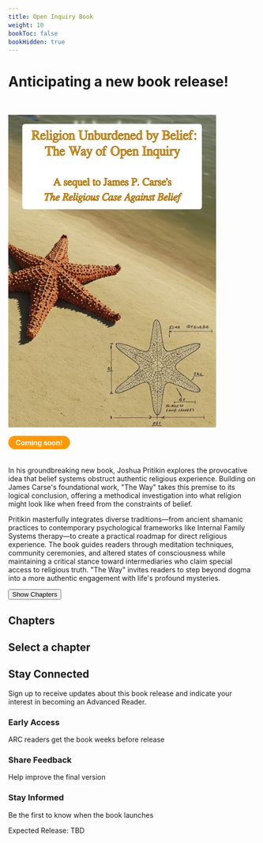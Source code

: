 ```yaml
---
title: Open Inquiry Book
weight: 10
bookToc: false
bookHidden: true
---
```


# Anticipating a new book release!

</br>

![Pritikin 202X](unburdened.webp)

<div style="display: inline-block; background-color: #ff9800; color: white; padding: 5px 15px; border-radius: 20px; font-weight: bold; margin-bottom: 20px;">Coming soon!</div>

In his groundbreaking new book, Joshua Pritikin explores the provocative idea that belief systems obstruct authentic religious experience. Building on James Carse's foundational work, "The Way" takes this premise to its logical conclusion, offering a methodical investigation into what religion might look like when freed from the constraints of belief.

Pritikin masterfully integrates diverse traditions—from ancient shamanic practices to contemporary psychological frameworks like Internal Family Systems therapy—to create a practical roadmap for direct religious experience. The book guides readers through meditation techniques, community ceremonies, and altered states of consciousness while maintaining a critical stance toward intermediaries who claim special access to religious truth. "The Way" invites readers to step beyond dogma into a more authentic engagement with life's profound mysteries.

<div class="toc-container">
  <div class="toc-mobile-toggle">
    <button id="toc-toggle-btn" class="toc-toggle-button">Show Chapters</button>
  </div>
  <div class="toc-chapters-list" id="toc-chapters">
    <h2 class="toc-heading">Chapters</h2>
    <!-- Chapters will be loaded here -->
  </div>
  <div class="toc-sections-list" id="toc-sections">
    <h2 class="toc-heading" id="toc-current-chapter">Select a chapter</h2>
    <!-- Sections will be loaded here -->
  </div>
</div>

<div class="signup-section">
 <div class="signup-container">
  <h2 class="signup-title">Stay Connected</h2>
  <p class="signup-text">Sign up to receive updates about this book release and indicate your interest in becoming an Advanced Reader.</p>
   
<div data-tf-live="01JTED9XC8FEK8E778MAH3E8TJ"></div><script src="//embed.typeform.com/next/embed.js"></script>
   
  <div class="benefits-list">
   <div class="benefit">
    <h3>Early Access</h3>
    <p>ARC readers get the book weeks before release</p>
   </div>
   <div class="benefit">
   <h3>Share Feedback</h3>
    <p>Help improve the final version</p>
   </div>
   <div class="benefit">
    <h3>Stay Informed</h3>
    <p>Be the first to know when the book launches</p>
   </div>
  </div>
   
  <div class="release-date">
   <p>Expected Release: TBD</p>
  </div>
 </div>
</div>


<script>
const tocData = [
    { level: 1, title: "Introduction", hasExcerpt: "intro" },
    { level: 2, title: "A Sequel", hasExcerpt: "" },
    { level: 2, title: "Recap", hasExcerpt: "" },
    { level: 2, title: "Belief vs. Knowledge", hasExcerpt: "" },
    { level: 2, title: "Morality", hasExcerpt: "" },
    { level: 3, title: "Introduction", hasExcerpt: "" },
    { level: 3, title: "A Facet of Religion?", hasExcerpt: "" },
    { level: 3, title: "Carse's Moral Legacy", hasExcerpt: "" },
    { level: 1, title: "Methodology", hasExcerpt: "" },
    { level: 2, title: "Mystery School", hasExcerpt: "" },
    { level: 3, title: "Patience Grasshopper", hasExcerpt: "" },
    { level: 3, title: "Minimalist Mind", hasExcerpt: "" },
    { level: 3, title: "Reality Check", hasExcerpt: "" },
    { level: 3, title: "Word Play", hasExcerpt: "" },
    { level: 2, title: "Direct Experience", hasExcerpt: "" },
    { level: 2, title: "Marcus Aurelius", hasExcerpt: "" },
    { level: 2, title: "Self-Report", hasExcerpt: "" },
    { level: 2, title: "Western Psychotherapy", hasExcerpt: "" },
    { level: 3, title: "Ethical Stance", hasExcerpt: "" },
    { level: 3, title: "Constraint-Release", hasExcerpt: "" },
    { level: 1, title: "Internal Family System", hasExcerpt: "" },
    { level: 2, title: "History", hasExcerpt: "" },
    { level: 2, title: "Mental Injury", hasExcerpt: "injury" },
    { level: 2, title: "Parts", hasExcerpt: "" },
    { level: 2, title: "Self", hasExcerpt: "" },
    { level: 2, title: "Multiplicity", hasExcerpt: "" },
    { level: 2, title: "Direct Access", hasExcerpt: "" },
    { level: 2, title: "Meeting Parts", hasExcerpt: "" },
    { level: 3, title: "Age", hasExcerpt: "" },
    { level: 3, title: "Gender", hasExcerpt: "" },
    { level: 3, title: "Self-Energy Circulation", hasExcerpt: "" },
    { level: 4, title: "Leading", hasExcerpt: "" },
    { level: 3, title: "Classification", hasExcerpt: "" },
    { level: 3, title: "Protectors", hasExcerpt: "" },
    { level: 3, title: "Polarizations", hasExcerpt: "" },
    { level: 3, title: "Exiles", hasExcerpt: "" },
    { level: 2, title: "Conducting Sessions", hasExcerpt: "" },
    { level: 2, title: "Psychological Interlude Complete", hasExcerpt: "" },
    { level: 1, title: "The Eldest Religion", hasExcerpt: "" },
    { level: 2, title: "A Novel Perspective", hasExcerpt: "" },
    { level: 2, title: "The Way of Open Inquiry", hasExcerpt: "" },
    { level: 3, title: "An Ideal Religion", hasExcerpt: "" },
    { level: 3, title: "Core Practices", hasExcerpt: "" },
    { level: 3, title: "Organizational Structure", hasExcerpt: "" },
    { level: 3, title: "Cultural Adaptability", hasExcerpt: "" },
    { level: 3, title: "Psychological Approach", hasExcerpt: "" },
    { level: 3, title: "Relationship to Existing Traditions", hasExcerpt: "" },
    { level: 3, title: "The Superior Path", hasExcerpt: "" },
    { level: 3, title: "The Paradox of Superiority", hasExcerpt: "" },
    { level: 3, title: "Situating Our Approach", hasExcerpt: "" },
    { level: 2, title: "Nassim Nicholas Taleb", hasExcerpt: "" },
    { level: 3, title: "The Lindy Effect", hasExcerpt: "" },
    { level: 3, title: "Naive Interventionism", hasExcerpt: "" },
    { level: 3, title: "Via Negativa", hasExcerpt: "" },
    { level: 3, title: "The Barbell Strategy", hasExcerpt: "" },
    { level: 2, title: "Cave Art", hasExcerpt: "" },
    { level: 2, title: "Red Ochre", hasExcerpt: "" },
    { level: 2, title: "Historical Context", hasExcerpt: "" },
    { level: 2, title: "Anthropology of Religion", hasExcerpt: "" },
    { level: 2, title: "Weighing Traditions", hasExcerpt: "" },
    { level: 2, title: "Shamanism", hasExcerpt: "" },
    { level: 1, title: "The Spirit World", hasExcerpt: "" },
    { level: 2, title: "Introduction", hasExcerpt: "" },
    { level: 2, title: "Porosity", hasExcerpt: "" },
    { level: 3, title: "Introduction", hasExcerpt: "" },
    { level: 3, title: "Belief-Enabled or Self-Efficacy?", hasExcerpt: "" },
    { level: 3, title: "Unresolved", hasExcerpt: "" },
    { level: 3, title: "More Examples", hasExcerpt: "" },
    { level: 3, title: "Conclusion", hasExcerpt: "" },
    { level: 2, title: "Amazonia", hasExcerpt: "" },
    { level: 3, title: "Introduction", hasExcerpt: "" },
    { level: 3, title: "Applications", hasExcerpt: "" },
    { level: 4, title: "Healing", hasExcerpt: "" },
    { level: 4, title: "Social Conflict", hasExcerpt: "" },
    { level: 4, title: "Harm", hasExcerpt: "" },
    { level: 3, title: "Shaman-Spirit Relationship", hasExcerpt: "" },
    { level: 3, title: "Harmful Spirits", hasExcerpt: "" },
    { level: 3, title: "Spirit Removal Practices", hasExcerpt: "" },
    { level: 3, title: "Conclusion", hasExcerpt: "" },
    { level: 2, title: "Exorcism", hasExcerpt: "" },
    { level: 3, title: "Introduction", hasExcerpt: "" },
    { level: 3, title: "IFS", hasExcerpt: "" },
    { level: 3, title: "Extended Example", hasExcerpt: "" },
    { level: 2, title: "Alternatives to Death", hasExcerpt: "" },
    { level: 2, title: "Review", hasExcerpt: "" },
    { level: 1, title: "States of Consciousness", hasExcerpt: "" },
    { level: 2, title: "Preamble", hasExcerpt: "" },
    { level: 2, title: "Embodiment in Cognitive Science", hasExcerpt: "" },
    { level: 2, title: "Strange Loop", hasExcerpt: "" },
    { level: 2, title: "Neurophenomenology", hasExcerpt: "" },
    { level: 2, title: "Beyond the Ordinary", hasExcerpt: "" },
    { level: 3, title: "Defining _Altered States_", hasExcerpt: "" },
    { level: 3, title: "Candidate Techniques", hasExcerpt: "" },
    { level: 3, title: "Attitudes Toward Altered States", hasExcerpt: "" },
    { level: 3, title: "Corruption", hasExcerpt: "" },
    { level: 4, title: "Presumed", hasExcerpt: "" },
    { level: 4, title: "Contemporary", hasExcerpt: "" },
    { level: 3, title: "Intermediaries", hasExcerpt: "" },
    { level: 4, title: "Avoid 'em", hasExcerpt: "" },
    { level: 4, title: "When to Consider Professional Help", hasExcerpt: "" },
    { level: 3, title: "Challenges with Validation", hasExcerpt: "" },
    { level: 3, title: "Triangulation", hasExcerpt: "" },
    { level: 2, title: "Temptation", hasExcerpt: "" },
    { level: 2, title: "Meditation", hasExcerpt: "" },
    { level: 2, title: "Mixing Board", hasExcerpt: "" },
    { level: 3, title: "Inner Excavation", hasExcerpt: "" },
    { level: 3, title: "Consent", hasExcerpt: "" },
    { level: 3, title: "Example", hasExcerpt: "" },
    { level: 3, title: "Journey Influences", hasExcerpt: "" },
    { level: 3, title: "Mental Steering", hasExcerpt: "" },
    { level: 3, title: "Difficulty as Growth", hasExcerpt: "" },
    { level: 2, title: "Cannabis", hasExcerpt: "" },
    { level: 3, title: "Relax Blend", hasExcerpt: "" },
    { level: 4, title: "The Coordinate System", hasExcerpt: "" },
    { level: 4, title: "Necessary Precision", hasExcerpt: "" },
    { level: 4, title: "Recipe Correction", hasExcerpt: "" },
    { level: 2, title: "How Psychedelics Work", hasExcerpt: "" },
    { level: 3, title: "Belief Updating", hasExcerpt: "" },
    { level: 3, title: "Rabid Conviction", hasExcerpt: "" },
    { level: 2, title: "Self-Concept", hasExcerpt: "" },
    { level: 2, title: "Spirit Guides", hasExcerpt: "" },
    { level: 2, title: "Case Study: Dr. A", hasExcerpt: "" },
    { level: 3, title: "Training Program Structure", hasExcerpt: "" },
    { level: 3, title: "Progression of Events", hasExcerpt: "" },
    { level: 3, title: "Outcome", hasExcerpt: "" },
    { level: 3, title: "Implications", hasExcerpt: "" },
    { level: 2, title: "Case Study: Ian Thorson", hasExcerpt: "" },
    { level: 3, title: "Progression of Events", hasExcerpt: "" },
    { level: 3, title: "Analysis", hasExcerpt: "" },
    { level: 3, title: "Implications", hasExcerpt: "" },
    { level: 2, title: "The Way of Open Inquiry: An Update", hasExcerpt: "" },
    { level: 3, title: "An Ideal Religion", hasExcerpt: "" },
    { level: 3, title: "Core Practices", hasExcerpt: "" },
    { level: 3, title: "Organizational Structure", hasExcerpt: "" },
    { level: 2, title: "Conclusion", hasExcerpt: "" },
    { level: 2, title: "Review", hasExcerpt: "" },
    { level: 1, title: "Moral Growing Pains", hasExcerpt: "" },
    { level: 2, title: "Introduction", hasExcerpt: "" },
    { level: 2, title: "Holy Hypothesis: The Skeptic's Prayer", hasExcerpt: "" },
    { level: 3, title: "Ethical Failings", hasExcerpt: "" },
    { level: 3, title: "Human Sacrifice", hasExcerpt: "" },
    { level: 3, title: "Prayer", hasExcerpt: "" },
    { level: 4, title: "Taxonomy", hasExcerpt: "" },
    { level: 5, title: "Form and Content", hasExcerpt: "" },
    { level: 5, title: "Motive", hasExcerpt: "" },
    { level: 4, title: "Teleological Prayer: Causal Structure", hasExcerpt: "" },
    { level: 4, title: "Fate's Hotline", hasExcerpt: "" },
    { level: 4, title: "Impact", hasExcerpt: "" },
    { level: 4, title: "Science vs. Superstition", hasExcerpt: "" },
    { level: 4, title: "A Polarization", hasExcerpt: "" },
    { level: 2, title: "Sacred Celebration", hasExcerpt: "" },
    { level: 3, title: "Foreplay", hasExcerpt: "" },
    { level: 3, title: "Orgasmic Meditation", hasExcerpt: "" },
    { level: 4, title: "Holy Strokes", hasExcerpt: "" },
    { level: 4, title: "Not Solitaire", hasExcerpt: "" },
    { level: 4, title: "Stigma", hasExcerpt: "" },
    { level: 2, title: "The Empathy Domino", hasExcerpt: "" },
    { level: 3, title: "Introduction", hasExcerpt: "" },
    { level: 3, title: "Sentimentalism", hasExcerpt: "" },
    { level: 3, title: "Unity Experience", hasExcerpt: "" },
    { level: 4, title: "Mortality", hasExcerpt: "" },
    { level: 4, title: "Results", hasExcerpt: "" },
    { level: 5, title: "Similarities", hasExcerpt: "" },
    { level: 5, title: "Differences", hasExcerpt: "" },
    { level: 4, title: "Mechanism", hasExcerpt: "" },
    { level: 3, title: "Golden Rule", hasExcerpt: "" },
    { level: 3, title: "Tenuous Conclusion", hasExcerpt: "" },
    { level: 2, title: "Going Global", hasExcerpt: "" },
    { level: 2, title: "Review", hasExcerpt: "" },
    { level: 1, title: "Ceremony", hasExcerpt: "" },
    { level: 2, title: "Meaninglessness", hasExcerpt: "" },
    { level: 3, title: "Introduction", hasExcerpt: "" },
    { level: 3, title: "Nihilism", hasExcerpt: "" },
    { level: 3, title: "Causes and Reactions", hasExcerpt: "" },
    { level: 2, title: "Model for Shared Transcendence", hasExcerpt: "" },
    { level: 2, title: "Group Meditation", hasExcerpt: "" },
    { level: 3, title: "Introduction", hasExcerpt: "" },
    { level: 3, title: "Vipassana", hasExcerpt: "" },
    { level: 3, title: "Zen", hasExcerpt: "" },
    { level: 3, title: "Om Second Thought", hasExcerpt: "" },
    { level: 2, title: "Psychedelic Religions", hasExcerpt: "" },
    { level: 3, title: "Introduction", hasExcerpt: "" },
    { level: 3, title: "Ayahuasca", hasExcerpt: "" },
    { level: 3, title: "Which Tradition?", hasExcerpt: "" },
    { level: 3, title: "Verdict", hasExcerpt: "" },
    { level: 2, title: "Santo Daime", hasExcerpt: "" },
    { level: 3, title: "Introduction", hasExcerpt: "" },
    { level: 3, title: "History", hasExcerpt: "" },
    { level: 4, title: "Founding Narratives", hasExcerpt: "" },
    { level: 4, title: "Prejudice and Persecution", hasExcerpt: "" },
    { level: 4, title: "Political Connections", hasExcerpt: "" },
    { level: 4, title: "Expansion", hasExcerpt: "" },
    { level: 4, title: "Padrinho Sebastião", hasExcerpt: "" },
    { level: 4, title: "CEFLURIS", hasExcerpt: "" },
    { level: 4, title: "Organizational Transformation", hasExcerpt: "" },
    { level: 4, title: "International Expansion", hasExcerpt: "" },
    { level: 4, title: "Contemporary Diversification", hasExcerpt: "" },
    { level: 3, title: "Discipline", hasExcerpt: "" },
    { level: 3, title: "A Neurophenomenology Laboratory", hasExcerpt: "" },
    { level: 3, title: "Ceremonial Form", hasExcerpt: "" },
    { level: 4, title: "Uniforms", hasExcerpt: "" },
    { level: 4, title: "Roles", hasExcerpt: "" },
    { level: 4, title: "Everybody In, Nobody Out", hasExcerpt: "" },
    { level: 4, title: "Correction", hasExcerpt: "" },
    { level: 4, title: "Mimesis", hasExcerpt: "" },
    { level: 3, title: "Work as Members See It", hasExcerpt: "" },
    { level: 4, title: "Interviewees", hasExcerpt: "" },
    { level: 4, title: "Learnings", hasExcerpt: "" },
    { level: 4, title: "Discipline as Innovation", hasExcerpt: "" },
    { level: 3, title: "Nitpicks", hasExcerpt: "" },
    { level: 4, title: "Messianic Delusion", hasExcerpt: "" },
    { level: 5, title: "Protective Factors", hasExcerpt: "" },
    { level: 5, title: "Risk Factors", hasExcerpt: "" },
    { level: 5, title: "Paolo Roberto", hasExcerpt: "" },
    { level: 4, title: "Psychological Splitting", hasExcerpt: "" },
    { level: 5, title: "Exiling Language", hasExcerpt: "" },
    { level: 5, title: "Beyond Literal Meaning", hasExcerpt: "" },
    { level: 5, title: "Leadership Responsibility", hasExcerpt: "" },
    { level: 4, title: "Diet", hasExcerpt: "" },
    { level: 4, title: "Difficult Experiences", hasExcerpt: "" },
    { level: 5, title: "Cultural Framing", hasExcerpt: "" },
    { level: 5, title: "Enough Precaution?", hasExcerpt: "" },
    { level: 2, title: "Consciousness Navigation Skills", hasExcerpt: "" },
    { level: 3, title: "Ordering", hasExcerpt: "" },
    { level: 3, title: "Belief Validation Trade-off", hasExcerpt: "" },
    { level: 2, title: "The Way of Open Inquiry: Another Update", hasExcerpt: "" },
    { level: 3, title: "Expanding the Toolkit", hasExcerpt: "" },
    { level: 3, title: "Spirit Guide Channeling", hasExcerpt: "" },
    { level: 4, title: "Séance", hasExcerpt: "" },
    { level: 4, title: "Compared to Improv", hasExcerpt: "" },
    { level: 3, title: "Conclusion", hasExcerpt: "" },
    { level: 1, title: "Epilogue", hasExcerpt: "" },
    { level: 2, title: "The Open Door", hasExcerpt: "" },
    { level: 3, title: "Tracing Our Steps", hasExcerpt: "" },
    { level: 3, title: "Key Discoveries", hasExcerpt: "" },
    { level: 3, title: "A Unified Framework", hasExcerpt: "" },
    { level: 3, title: "Implications", hasExcerpt: "" },
    { level: 3, title: "Self-Critique", hasExcerpt: "" },
    { level: 2, title: "Terrified", hasExcerpt: "" }
];

// Group the data by chapters
function organizeChapters(data) {
    const organized = [];
    let currentChapter = null;
    
    data.forEach(item => {
if (item.level === 1) {
    // This is a chapter
    currentChapter = {
title: item.title,
hasExcerpt: item.hasExcerpt,
sections: []
    };
    organized.push(currentChapter);
} else if (currentChapter) {
    // This is a section of the current chapter
    currentChapter.sections.push(item);
}
    });
    
    return organized;
}

const organizedToc = organizeChapters(tocData);

// Render chapters list
function renderChapters() {
    const chaptersContainer = document.getElementById('toc-chapters');
    chaptersContainer.innerHTML = '<h2 class="toc-heading">Chapters</h2>'; // Clear and add heading
    
    organizedToc.forEach((chapter, index) => {
const chapterElement = document.createElement('div');
chapterElement.className = 'toc-chapter-item';
chapterElement.textContent = chapter.title;
chapterElement.dataset.index = index;
chapterElement.addEventListener('click', function() {
    selectChapter(index);
});
chaptersContainer.appendChild(chapterElement);
    });
}

// Select and display a chapter's sections
function selectChapter(index) {
    // Update active chapter styling
    document.querySelectorAll('.toc-chapter-item').forEach(item => {
item.classList.remove('toc-active');
    });
    
    // Find the chapter element and add the active class
    const chapterElements = document.querySelectorAll('.toc-chapter-item');
    if (chapterElements && chapterElements[index]) {
chapterElements[index].classList.add('toc-active');
    }
    
    const chapter = organizedToc[index];
    
    // Clear and update sections container
    const sectionsContainer = document.getElementById('toc-sections');
    sectionsContainer.innerHTML = ''; // Clear the container
    
    // Add chapter title
    const headingElement = document.createElement('h2');
    headingElement.className = 'toc-heading';
    headingElement.id = 'toc-current-chapter';
    headingElement.textContent = chapter.title;
    sectionsContainer.appendChild(headingElement);
    
    // Add chapter itself as a link if it has an excerpt
    if (chapter.hasExcerpt) {
const chapterTitleElement = document.createElement('div');
chapterTitleElement.className = 'toc-section-item toc-section-level-0 toc-has-excerpt';
chapterTitleElement.textContent = chapter.title;
chapterTitleElement.addEventListener('click', function() {
    window.location.href = chapter.hasExcerpt;
});
sectionsContainer.appendChild(chapterTitleElement);
    }
    
    // Add all sections
    chapter.sections.forEach(section => {
const sectionElement = document.createElement('div');
sectionElement.className = `toc-section-item toc-section-level-${section.level - 1}`;

const titleElement = document.createElement('p');
titleElement.className = 'toc-section-title';
titleElement.textContent = section.title;

if (section.hasExcerpt) {
    titleElement.classList.add('toc-has-excerpt');
    titleElement.addEventListener('click', function() {
window.location.href = section.hasExcerpt;
    });
}

sectionElement.appendChild(titleElement);
sectionsContainer.appendChild(sectionElement);
    });
}

// Initialize the TOC interface
renderChapters();
if (organizedToc.length > 0) {
    selectChapter(0); // Select first chapter by default
}

</script>

<script>
document.addEventListener('DOMContentLoaded', function() {
const toggleBtn = document.getElementById('toc-toggle-btn');
const chaptersDiv = document.getElementById('toc-chapters');
const sectionsDiv = document.getElementById('toc-sections');

if (toggleBtn) {
toggleBtn.addEventListener('click', function() {
chaptersDiv.classList.toggle('toc-mobile-visible');

if (chaptersDiv.classList.contains('toc-mobile-visible')) {
toggleBtn.textContent = 'Hide Chapters';
sectionsDiv.style.display = 'none';
} else {
toggleBtn.textContent = 'Show Chapters';
sectionsDiv.style.display = 'block';
}
});
}

// Add click handler for chapter selection
// This would be part of your existing code that handles chapter selection
// When a chapter is selected on mobile, hide the chapters list and show the sections
const chapterItems = document.querySelectorAll('.toc-chapter-item');
chapterItems.forEach(item => {
item.addEventListener('click', function() {
if (window.innerWidth <= 768) {
chaptersDiv.classList.remove('toc-mobile-visible');
sectionsDiv.style.display = 'block';
toggleBtn.textContent = 'Show Chapters';
}
});
});
});
</script>
